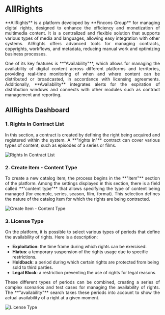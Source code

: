 # AllRights
<p style="text-align: justify;">**AllRights** is a platform developed by **Fincons Group** for managing digital rights, designed to enhance the efficiency and monetization of multimedia content. It is a centralized and flexible solution that supports various types of media and languages, allowing easy integration with other systems. AllRights offers advanced tools for managing contracts, copyrights, workflows, and metadata, reducing manual work and optimizing business processes.</p>

<p style="text-align: justify;">One of its key features is **"Availability"**, which allows for managing the availability of digital content across different platforms and territories, providing real-time monitoring of when and where content can be distributed or broadcasted, in accordance with licensing agreements. Additionally, **Availability** integrates alerts for the expiration of distribution windows and connects with other modules such as contract management and reporting.</p>


## AllRights Dashboard

### 1. **Rights In Contract List**
<p style="text-align: justify;">In this section, a contract is created by defining the right being acquired and registered within the system. A **"rights in"** contract can cover various types of content, such as episodes of a series or films.</p>

![Rights In Contract List](path/to/rights-in-contract-list-image.png)

### 2. **Create Item - Content Type**
<p style="text-align: justify;">To create a new catalog item, the process begins in the **"item"** section of the platform. Among the settings displayed in this section, there is a field called **"content type"** that allows specifying the type of content being managed (for example, series, season, film, format). This selection defines the nature of the catalog item for which the rights are being contracted.</p>

![Create Item - Content Type](path/to/create-item-content-type-image.png)

### 3. **License Type**
<p style="text-align: justify;">On the platform, it is possible to select various types of periods that define the availability of rights. Here is a description:</p>

<ul>
  <li><strong>Exploitation</strong>: the time frame during which rights can be exercised.</li>
  <li><strong>Hiatus</strong>: a temporary suspension of the rights usage due to specific restrictions.</li>
  <li><strong>Holdback</strong>: a period during which certain rights are protected from being sold to third parties.</li>
  <li><strong>Legal Block</strong>: a restriction preventing the use of rights for legal reasons.</li>
</ul>

<p style="text-align: justify;">These different types of periods can be combined, creating a series of complex scenarios and test cases for managing the availability of rights. The **"availability"** search takes these periods into account to show the actual availability of a right at a given moment.</p>

![License Type](path/to/license-type-image.png)

